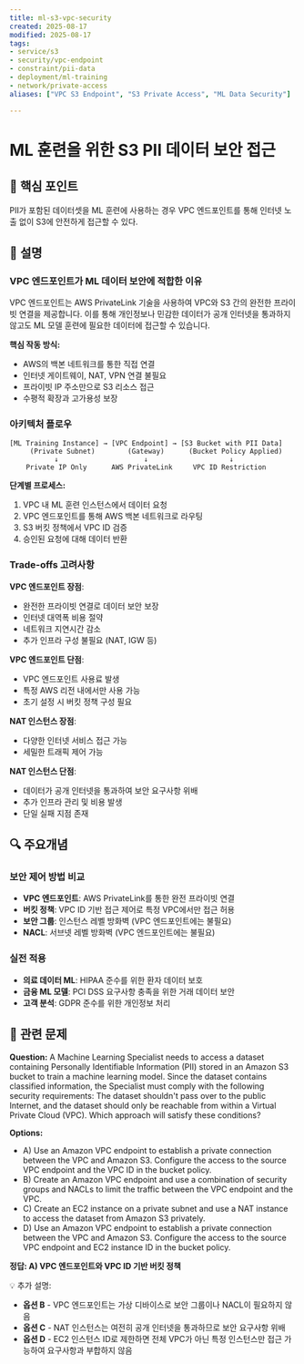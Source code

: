 ```yaml
---
title: ml-s3-vpc-security
created: 2025-08-17
modified: 2025-08-17
tags:
- service/s3
- security/vpc-endpoint
- constraint/pii-data
- deployment/ml-training
- network/private-access
aliases: ["VPC S3 Endpoint", "S3 Private Access", "ML Data Security"]

---
```


# ML 훈련을 위한 S3 PII 데이터 보안 접근

## 🎯 핵심 포인트

PII가 포함된 데이터셋을 ML 훈련에 사용하는 경우 VPC 엔드포인트를 통해 인터넷 노출 없이 S3에 안전하게 접근할 수 있다.

## 📝 설명

### VPC 엔드포인트가 ML 데이터 보안에 적합한 이유

VPC 엔드포인트는 AWS PrivateLink 기술을 사용하여 VPC와 S3 간의 완전한 프라이빗 연결을 제공합니다. 이를 통해 개인정보나 민감한 데이터가 공개 인터넷을 통과하지 않고도 ML 모델 훈련에 필요한 데이터에 접근할 수 있습니다.

**핵심 작동 방식:**
- AWS의 백본 네트워크를 통한 직접 연결
- 인터넷 게이트웨이, NAT, VPN 연결 불필요
- 프라이빗 IP 주소만으로 S3 리소스 접근
- 수평적 확장과 고가용성 보장

### 아키텍처 플로우

```
[ML Training Instance] → [VPC Endpoint] → [S3 Bucket with PII Data]
     (Private Subnet)        (Gateway)      (Bucket Policy Applied)
           ↓                     ↓                    ↓
    Private IP Only      AWS PrivateLink     VPC ID Restriction
```

**단계별 프로세스:**
1. VPC 내 ML 훈련 인스턴스에서 데이터 요청
2. VPC 엔드포인트를 통해 AWS 백본 네트워크로 라우팅
3. S3 버킷 정책에서 VPC ID 검증
4. 승인된 요청에 대해 데이터 반환

### Trade-offs 고려사항

**VPC 엔드포인트 장점**:
- 완전한 프라이빗 연결로 데이터 보안 보장
- 인터넷 대역폭 비용 절약
- 네트워크 지연시간 감소
- 추가 인프라 구성 불필요 (NAT, IGW 등)

**VPC 엔드포인트 단점**:
- VPC 엔드포인트 사용료 발생
- 특정 AWS 리전 내에서만 사용 가능
- 초기 설정 시 버킷 정책 구성 필요

**NAT 인스턴스 장점**:
- 다양한 인터넷 서비스 접근 가능
- 세밀한 트래픽 제어 가능

**NAT 인스턴스 단점**:
- 데이터가 공개 인터넷을 통과하여 보안 요구사항 위배
- 추가 인프라 관리 및 비용 발생
- 단일 실패 지점 존재

## 🔍 주요개념

### 보안 제어 방법 비교

- **VPC 엔드포인트**: AWS PrivateLink를 통한 완전 프라이빗 연결
- **버킷 정책**: VPC ID 기반 접근 제어로 특정 VPC에서만 접근 허용
- **보안 그룹**: 인스턴스 레벨 방화벽 (VPC 엔드포인트에는 불필요)
- **NACL**: 서브넷 레벨 방화벽 (VPC 엔드포인트에는 불필요)

### 실전 적용

- **의료 데이터 ML**: HIPAA 준수를 위한 환자 데이터 보호
- **금융 ML 모델**: PCI DSS 요구사항 충족을 위한 거래 데이터 보안
- **고객 분석**: GDPR 준수를 위한 개인정보 처리

## 📝 관련 문제

**Question:** A Machine Learning Specialist needs to access a dataset containing Personally Identifiable Information (PII) stored in an Amazon S3 bucket to train a machine learning model. Since the dataset contains classified information, the Specialist must comply with the following security requirements: The dataset shouldn't pass over to the public Internet, and the dataset should only be reachable from within a Virtual Private Cloud (VPC). Which approach will satisfy these conditions?

**Options:**

- A) Use an Amazon VPC endpoint to establish a private connection between the VPC and Amazon S3. Configure the access to the source VPC endpoint and the VPC ID in the bucket policy.
- B) Create an Amazon VPC endpoint and use a combination of security groups and NACLs to limit the traffic between the VPC endpoint and the VPC.
- C) Create an EC2 instance on a private subnet and use a NAT instance to access the dataset from Amazon S3 privately.
- D) Use an Amazon VPC endpoint to establish a private connection between the VPC and Amazon S3. Configure the access to the source VPC endpoint and EC2 instance ID in the bucket policy.

**정답: A) VPC 엔드포인트와 VPC ID 기반 버킷 정책**

💡 추가 설명:

- **옵션 B** - VPC 엔드포인트는 가상 디바이스로 보안 그룹이나 NACL이 필요하지 않음
- **옵션 C** - NAT 인스턴스는 여전히 공개 인터넷을 통과하므로 보안 요구사항 위배
- **옵션 D** - EC2 인스턴스 ID로 제한하면 전체 VPC가 아닌 특정 인스턴스만 접근 가능하여 요구사항과 부합하지 않음